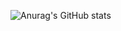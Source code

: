 
![Anurag's GitHub stats](https://github-readme-stats.vercel.app/api?username=0dina&show_icons=true&theme=prussian)
